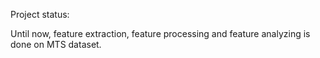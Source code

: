 Project status:

Until now, feature extraction, feature processing and feature analyzing is done on MTS dataset.